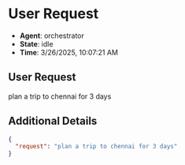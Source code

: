 # User Request

- **Agent**: orchestrator
- **State**: idle
- **Time**: 3/26/2025, 10:07:21 AM

## User Request

plan a trip to chennai for 3 days

## Additional Details

```json
{
  "request": "plan a trip to chennai for 3 days"
}
```

